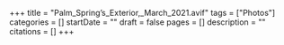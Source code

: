 +++
title = "Palm_Spring’s_Exterior,_March_2021.avif"
tags = ["Photos"]
categories = []
startDate = ""
draft = false
pages = []
description = ""
citations = []
+++
